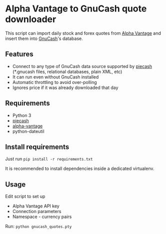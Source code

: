 # Alpha Vantage to GnuCash quote downloader

This script can import daily stock and forex quotes from [Alpha Vantage](https://www.alphavantage.co/) and insert them 
into [GnuCash](https://gnucash.org/)'s database.

## Features
* Connect to any type of GnuCash data source supported by [piecash](https://github.com/sdementen/piecash) 
(*.gnucash files, relational databases, plain XML, etc)
* It can run even without GnuCash installed
* Automatic throttling to avoid over-polling
* Ignores price if it was already downloaded that day

## Requirements
* Python 3
* [piecash](https://github.com/sdementen/piecash)
* [alpha-vantage](https://github.com/RomelTorres/alpha_vantage)
* python-dateutil

## Install requirements
Just run `pip install -r requirements.txt`

It is recommended to install dependencies inside a dedicated virtualenv.

## Usage
Edit script to set up

* Alpha Vantage API key 
* Connection parameters
* Namespace - currency pairs

Run: `python gnucash_quotes.pty`
